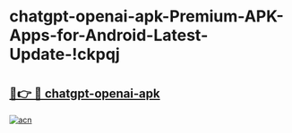 # chatgpt-openai-apk-Premium-APK-Apps-for-Android-Latest-Update-!ckpqj

# <h2><a href="https://qzhsbg.esa.edu.pl?title=chatgpt-openai-apk&ref=ckpqj">🔗👉 🔴 chatgpt-openai-apk</a></h2>

[![acn](https://github.com/user-attachments/assets/0f9c940e-d8b0-45ae-aac7-cd30a18b3e1c)](https://qzhsbg.esa.edu.pl?title=chatgpt-openai-apk&ref=ckpqj)

